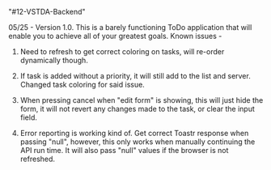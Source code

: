 "#12-VSTDA-Backend" 

05/25 - Version 1.0. This is a barely functioning ToDo application that will enable you to achieve all of your greatest goals. Known issues - 

1. Need to refresh to get correct coloring on tasks, will re-order dynamically though. 

2. If task is added without a priority, it will still add to the list and server. Changed task coloring for said issue. 

3. When pressing cancel when "edit form" is showing, this will just hide the form, it will not revert any changes made to the task, or clear the input field. 

4. Error reporting is working kind of. Get correct Toastr response when passing "null", however, this only works when manually continuing the API run time. It will also pass "null" values if the browser is not refreshed. 

